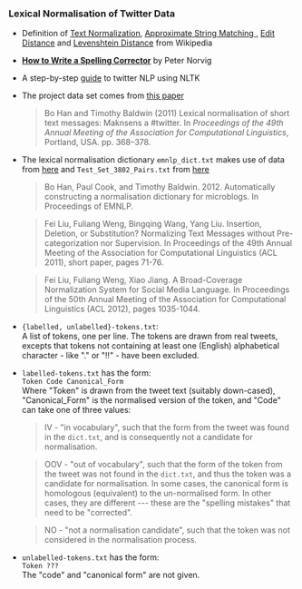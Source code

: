 ### Lexical Normalisation of Twitter Data

- Definition of [Text Normalization](https://en.wikipedia.org/wiki/Text_normalization), [Approximate String Matching
](https://en.wikipedia.org/wiki/Approximate_string_matching), [Edit Distance](https://en.wikipedia.org/wiki/Edit_distance) and [Levenshtein Distance](https://en.wikipedia.org/wiki/Levenshtein_distance) from Wikipedia
- [**How to Write a Spelling Corrector**](http://norvig.com/spell-correct.html) by Peter Norvig 
- A step-by-step [guide](http://www.nltk.org/howto/twitter.html) to twitter NLP using NLTK
- The project data set comes from [this paper](http://citeseerx.ist.psu.edu/viewdoc/download?doi=10.1.1.207.6218&rep=rep1&type=pdf) 
  > Bo Han and Timothy Baldwin (2011) Lexical normalisation of short text messages: Maknsens a #twitter. In _Proceedings of the 49th Annual Meeting of the Association for Computational Linguistics_, Portland, USA. pp. 368–378.
- The lexical normalisation dictionary `emnlp_dict.txt` makes use of data from [here](https://people.eng.unimelb.edu.au/tbaldwin/etc/emnlp2012-lexnorm.tgz) and `Test_Set_3802_Pairs.txt` from [here](http://www.hlt.utdallas.edu/~yangl/data/Text_Norm_Data_Release_Fei_Liu/Test_Set_3802_Pairs.txt)
  >Bo Han, Paul Cook, and Timothy Baldwin. 2012. Automatically constructing a normalisation dictionary for microblogs. In Proceedings of EMNLP.  
  
  >Fei Liu, Fuliang Weng, Bingqing Wang, Yang Liu. Insertion, Deletion,
    or Substitution? Normalizing Text Messages without Pre-categorization
    nor Supervision. In Proceedings of the 49th Annual Meeting of the 
    Association for Computational Linguistics (ACL 2011), short paper, 
    pages 71-76.  
    
  >Fei Liu, Fuliang Weng, Xiao Jiang. A Broad-Coverage Normalization
    System for Social Media Language. In Proceedings of the 50th Annual
    Meeting of the Association for Computational Linguistics (ACL 2012), 
    pages 1035-1044.
- `{labelled, unlabelled}-tokens.txt`:     
A list of tokens, one per line. The tokens are drawn from real tweets, excepts that tokens not containing at least one (English) alphabetical character - like "." or "!!" - have been excluded.
- `labelled-tokens.txt` has the form:  
  `Token Code Canonical_Form`   
Where "Token" is drawn from the tweet text (suitably down-cased), "Canonical_Form" is the normalised version of the token, and "Code" can take one of three values: 
    
    > IV - "in vocabulary", such that the form from the tweet was found in the
    > `dict.txt`, and is consequently not a candidate for normalisation.
    
    >OOV - "out of vocabulary", such that the form of the token from the tweet
    >was not found in the `dict.txt`, and thus the token was a candidate for
    >normalisation. In some cases, the canonical form is homologous (equivalent)
    >to the un-normalised form. In other cases, they are different --- these are
    >the "spelling mistakes" that need to be "corrected".
    
    >NO - "not a normalisation candidate", such that the token was not
    >considered in the normalisation process.
    
- `unlabelled-tokens.txt` has the form:  
  `Token ???`        
The "code" and "canonical form" are not given. 
